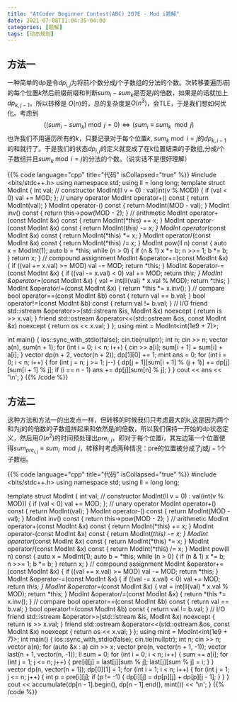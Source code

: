```yaml
---
title: "AtCoder Beginner Contest(ABC) 207E - Mod i题解"
date: 2021-07-08T11:04:35-04:00
categories: [题解]
tags: [动态规划]
---
```




## 方法一

一种简单的dp是令$dp_{i, j}$为将前$i$个数分成$j$个子数组的分法的个数。次转移要遍历$i$前的每个位置$k$然后前缀前缀和判断$sum_i-sum_k$是否是$j$的倍数，如果是的话就加上$dp_{k, j-1}$，所以转移是 $O(n)$的，总的复杂度是$O(n^3)$，会TLE，于是我们想如何优化。考虑到$$((sum_i-sum_k) \bmod j =0)\iff (sum_i\equiv sum_k \mod j)$$ 也许我们不用遍历所有的$k$，只要记录对于每个位置$k$, $sum_k\bmod i=j$的$dp_{k, i-1}$的和就行了。于是我们的状态$dp_{i, j}$的定义就变成了在k位置结束的子数组,分成$i$个子数组并且$sum_k\bmod i=j$的分法的个数。（说实话不是很好理解）

{{% code language="cpp" title="代码" isCollapsed="true" %}}
#include <bits/stdc++.h>
using namespace std;
using ll = long long;
template <int MOD> struct ModInt {
    int val;
    // constructor
    ModInt(ll v = 0) : val(int(v % MOD)) {
        if (val < 0) val += MOD;
    };
    // unary operator
    ModInt operator+() const { return ModInt(val); }
    ModInt operator-() const { return ModInt(MOD - val); }
    ModInt inv() const { return this->pow(MOD - 2); }
    // arithmetic
    ModInt operator+(const ModInt &x) const { return ModInt(*this) += x; }
    ModInt operator-(const ModInt &x) const { return ModInt(*this) -= x; }
    ModInt operator*(const ModInt &x) const { return ModInt(*this) *= x; }
    ModInt operator/(const ModInt &x) const { return ModInt(*this) /= x; }
    ModInt pow(ll n) const {
        auto x = ModInt(1);
        auto b = *this;
        while (n > 0) {
            if (n & 1) x *= b;
            n >>= 1;
            b *= b;
        }
        return x;
    }
    // compound assignment
    ModInt &operator+=(const ModInt &x) {
        if ((val += x.val) >= MOD) val -= MOD;
        return *this;
    }
    ModInt &operator-=(const ModInt &x) {
        if ((val -= x.val) < 0) val += MOD;
        return *this;
    }
    ModInt &operator*=(const ModInt &x) {
        val = int(ll(val) * x.val % MOD);
        return *this;
    }
    ModInt &operator/=(const ModInt &x) { return *this *= x.inv(); }
    // compare
    bool operator==(const ModInt &b) const { return val == b.val; }
    bool operator!=(const ModInt &b) const { return val != b.val; }
    // I/O
    friend std::istream &operator>>(std::istream &is, ModInt &x) noexcept { return is >> x.val; }
    friend std::ostream &operator<<(std::ostream &os, const ModInt &x) noexcept { return os << x.val; }
};
using mint = ModInt<int(1e9 + 7)>;

int main() {
    ios::sync_with_stdio(false);
    cin.tie(nullptr);
    int n;
    cin >> n;
    vector<ll> a(n), sum(n + 1);
    for (int i = 0; i < n; i++) {
        cin >> a[i];
        sum[i + 1] = sum[i] + a[i];
    }
    vector dp(n + 2, vector<mint>(n + 2));
    dp[1][0] += 1;
    mint ans = 0;
    for (int i = 0; i < n; i++) {
        for (int j = n; j >= 1; j--) {
            dp[j + 1][sum[i + 1] % (j + 1)] += dp[j][sum[i + 1] % j];
            if (i == n - 1) ans += dp[j][sum[n] % j];
        }
    }
    cout << ans << '\n';
}
{{% /code %}}

## 方法二

这种方法和方法一的出发点一样，但转移的时候我们只考虑最大的k,这是因为两个和为$j$的的倍数的子数组拼起来和依然是$j$的倍数，所以我们保持一开始的dp状态定义，然后用$O(n^2)$的时间预处理出$pre_{i, j}$，即对于每个位置$i$，其左边第一个位置使得$sum_{pre_{i, j}}\equiv sum_{i}\mod j$，转移时考虑两种情况：pre的位置被分成了$j$或$j-1$个子数组。

{{% code language="cpp" title="代码" isCollapsed="true" %}}
#include <bits/stdc++.h>
using namespace std;
using ll = long long;

template <int MOD> struct ModInt {
    int val;
    // constructor
    ModInt(ll v = 0) : val(int(v % MOD)) {
        if (val < 0) val += MOD;
    };
    // unary operator
    ModInt operator+() const { return ModInt(val); }
    ModInt operator-() const { return ModInt(MOD - val); }
    ModInt inv() const { return this->pow(MOD - 2); }
    // arithmetic
    ModInt operator+(const ModInt &x) const { return ModInt(*this) += x; }
    ModInt operator-(const ModInt &x) const { return ModInt(*this) -= x; }
    ModInt operator*(const ModInt &x) const { return ModInt(*this) *= x; }
    ModInt operator/(const ModInt &x) const { return ModInt(*this) /= x; }
    ModInt pow(ll n) const {
        auto x = ModInt(1);
        auto b = *this;
        while (n > 0) {
            if (n & 1) x *= b;
            n >>= 1;
            b *= b;
        }
        return x;
    }
    // compound assignment
    ModInt &operator+=(const ModInt &x) {
        if ((val += x.val) >= MOD) val -= MOD;
        return *this;
    }
    ModInt &operator-=(const ModInt &x) {
        if ((val -= x.val) < 0) val += MOD;
        return *this;
    }
    ModInt &operator*=(const ModInt &x) {
        val = int(ll(val) * x.val % MOD);
        return *this;
    }
    ModInt &operator/=(const ModInt &x) { return *this *= x.inv(); }
    // compare
    bool operator==(const ModInt &b) const { return val == b.val; }
    bool operator!=(const ModInt &b) const { return val != b.val; }
    // I/O
    friend std::istream &operator>>(std::istream &is, ModInt &x) noexcept { return is >> x.val; }
    friend std::ostream &operator<<(std::ostream &os, const ModInt &x) noexcept { return os << x.val; }
};
using mint = ModInt<int(1e9 + 7)>;
int main() {
    ios::sync_with_stdio(false);
    cin.tie(nullptr);
    int n;
    cin >> n;
    vector<ll> a(n);
    for (auto &x : a)
        cin >> x;
    vector pre(n, vector(n + 1, -1));
    vector last(n + 1, vector(n, -1));
    ll sum = 0;
    for (int i = 0; i < n; i++) {
        sum += a[i];
        for (int j = 1; j <= n; j++) {
            pre[i][j] = last[j][sum % j];
            last[j][sum % j] = i;
        }
    }
    vector dp(n, vector<mint>(n + 1));
    dp[0][1] = 1;
    for (int i = 1; i < n; i++) {
        for (int j = 1; j <= n; j++) {
            int p = pre[i][j];
            if (p != -1) { dp[i][j] = dp[p][j] + dp[p][j - 1]; }
        }
    }
    cout << accumulate(dp[n - 1].begin(), dp[n - 1].end(), mint()) << '\n';
}
{{% /code %}}
